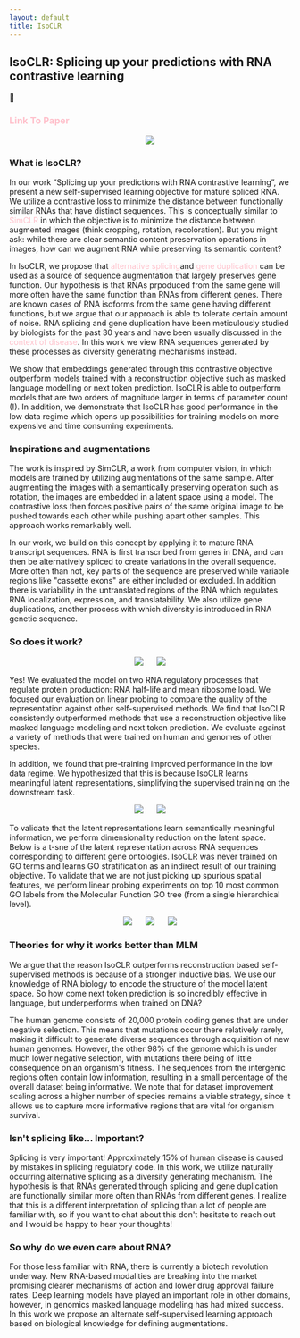 ```yaml
---
layout: default
title: IsoCLR
---
```

<style>
a:link {
  color: pink;
  background-color: transparent;
  text-decoration: none;
}
a:visited {
  color: pink;
  background-color: transparent;
  text-decoration: none;
}
a:hover {
  color: red;
  background-color: transparent;
  text-decoration: underline;
}
a:active {
  color: yellow;
  background-color: transparent;
  text-decoration: underline;
}
</style>

<!-- <style>
    .content-container {
        max-width: 700px;  /* Adjust as needed */
        margin: 0 auto;   /* This centers the content if the viewport is wider than max-width */
    }
</style>

<div class="content-container">  -->

## IsoCLR: Splicing up your predictions with RNA contrastive learning

<div class="link-container">
    <span class="link-symbol">🔗</span>
    <a href="https://arxiv.org/abs/2310.08738">
        <h3>Link To Paper</h3>
        <p></p>
    </a>
</div>


<div style="text-align: center;">
    <img src="../images/IsoClr_Figure_3.2 copy.png" style="max-width: 700px; height: auto; margin: 0 10px;">
</div>


<!-- 
<div class="link-container">
    <span class="link-symbol">🔗</span>
    <a href="https://github.com/bowang-lab/CONCERTO">
        <h3>Link To Code Base</h3>
        <p></p>
    </a>
</div> -->

### What is IsoCLR?

In our work “Splicing up your predictions with RNA contrastive learning”, we present a new self-supervised learning objective for mature spliced RNA. We utilize a contrastive loss to minimize the distance between functionally similar RNAs that have distinct sequences. This is conceptually similar to [SimCLR](https://arxiv.org/abs/2002.05709) in which the objective is to minimize the distance between augmented images (think cropping, rotation, recoloration). But you might ask: while there are  clear semantic content preservation operations in images, how can we augment RNA while preserving its semantic content?

In IsoCLR, we propose that [alternative splicing](https://en.wikipedia.org/wiki/Alternative_splicing)and [gene duplication](https://en.wikipedia.org/wiki/Gene_duplication) can be used as a source of sequence augmentation that largely preserves gene function. Our hypothesis is that RNAs prpoduced from the same gene will more often have the same function than RNAs from different genes. There are known cases of RNA isoforms from the same gene having different functions, but we argue that our approach is able to tolerate certain amount of noise. RNA splicing and gene duplication have been meticulously studied by biologists for the past 30 years and have been usually discussed in the [context of disease](https://www.science.org/doi/10.1126/science.1250127). In this work we view RNA sequences generated by these processes as diversity generating mechanisms instead.

We show that embeddings generated through this contrastive objective outperform models trained with a reconstruction objective such as masked language modelling or next token prediction. IsoCLR is able to outperform models that are two orders of magnitude larger in terms of parameter count (!). In addition, we demonstrate that IsoCLR has good performance in the low data regime which opens up possibilities for training models on more expensive and time consuming experiments.

### Inspirations and augmentations

The work is inspired by SimCLR, a work from computer vision, in which models are trained by utilizing augmentations of the same sample. After augmenting the images with a semantically preserving operation such as rotation, the images are embedded in a latent space using a model. The contrastive loss then forces positive pairs of the same original image to be pushed towards each other while pushing apart other samples. This approach works remarkably well.

In our work, we build on this concept by applying it to mature RNA transcript sequences. RNA is first transcribed from genes in DNA, and can then be alternatively spliced to create variations in the overall sequence. More often than not, key parts of the sequence are preserved while variable regions like "cassette exons" are either included or excluded. In addition there is variability in the untranslated regions of the RNA which regulates RNA localization, expression, and translatability. We also utilize gene duplications, another process with which diversity is introduced in RNA genetic sequence.

### So does it work?

<div style="text-align: center;">
    <img src="../images/human_hl.png" style="max-width: 450px; height: auto; margin: 0 10px;">
    <img src="../images/human_mrl.png" style="max-width: 450px; height: auto; margin: 0 10px;">
</div>

Yes! We evaluated the model on two RNA regulatory processes that regulate protein production: RNA half-life and mean ribosome load. We focused our evaluation on linear probing to compare the quality of the representation against other self-supervised methods. We find that IsoCLR consistently outperformed methods that use a reconstruction objective like masked language modeling and next token prediction. We evaluate against a variety of methods that were trained on human and genomes of other species.

In addition, we found that pre-training improved performance in the low data regime. We hypothesized that this is because IsoCLR learns meaningful latent representations, simplifying the supervised training on the downstream task.

<div style="text-align: center;">
    <img src="../images/gen_10_fine_tune_by_fraction_pearson copy.png" style="max-width: 320px; height: auto; margin: 0 10px;">
    <img src="../images/gen_10_fine_tune_by_fraction_MSE%20copy.png" style="max-width: 320px; height: auto; margin: 0 10px;">
</div>

To validate that the latent representations learn semantically meaningful information, we perform dimensionality reduction on the latent space. Below is a t-sne of the latent representation across RNA sequences corresponding to different gene ontologies. IsoCLR was never trained on GO terms and learns GO stratification as an indirect result of our training objective. To validate that we are not just picking up spurious spatial features, we perform linear probing experiments on top 10 most common GO labels from the Molecular Function GO tree (from a single hierarchical level).

 
<div style="text-align: center;">
    <img src="../images/CellularComponents_t_sne_top_3_go_root_terms_50 copy.png" style="max-width: 210px; height: auto; margin: 0 10px;">
    <img src="../images/BiologicalProcess_t_sne_top_3_go_root_terms_10 copy.png" style="max-width: 210px; height: auto; margin: 0 10px;">
    <img src="../images/MolecularFunction_t_sne_top_3_go_root_terms_10%20copy.png" style="max-width: 210px; height: auto; margin: 0 10px;">
</div>


### Theories for why it works better than MLM

We argue that the reason IsoCLR outperforms reconstruction based self-supervised methods is because of a stronger inductive bias. We use our knowledge of RNA biology to encode the structure of the model latent space. So how come next token prediction is so incredibly effective in language, but underperforms when trained on DNA?

The human genome consists of 20,000 protein coding genes that are under negative selection. This means that mutations occur there relatively rarely, making it difficult to generate diverse sequences through acquisition of new human genomes. However, the other 98% of the genome which is under much lower negative selection, with mutations there being of little consequence on an organism's fitness. The sequences from the intergenic regions often contain low information, resulting in a small percentage of the overall dataset being informative. We note that for dataset improvement scaling across a higher number of species remains a viable strategy, since it allows us to capture more informative regions that are vital for organism survival.

### Isn't splicing like... Important?

Splicing is very important! Approximately 15% of human disease is caused by mistakes in splicing regulatory code. In this work, we utilize naturally occurring alternative splicing as a diversity generating mechanism. The hypothesis is that RNAs generated through splicing and gene duplication are functionally similar more often than RNAs from different genes. I realize that this is a different interpretation of splicing than a lot of people are familiar with, so if you want to chat about this don't hesitate to reach out and I would be happy to hear your thoughts!

### So why do we even care about RNA?

For those less familiar with RNA, there is currently a biotech revolution underway. New RNA-based modalities are breaking into the market promising clearer mechanisms of action and lower drug approval failure rates. Deep learning models have played an important role in other domains, however, in genomics masked language modeling has had mixed success. In this work we propose an alternate self-supervised learning approach based on biological knowledge for defining augmentations.



